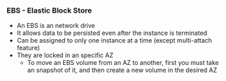 ### EBS - Elastic Block Store
- An EBS is an network drive
- It allows data to be persisted even after the instance is terminated
- Can be assigned to only one instance at a time (except multi-attach feature)
- They are locked in an specific AZ
	- To move an EBS volume from an AZ to another, first you must take an snapshot of it, and then create a new volume in the desired AZ
